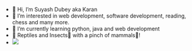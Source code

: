 - 👋 Hi, I’m Suyash Dubey aka Karan
- 👀 I’m interested in web development, software development, reading, chess and many more.
- 🌱 I’m currently learning python, java and web development
- 🐍 Reptiles and Insects🐛 with a pinch of mammals🐶!
- <img src="{https://img.shields.io/badge/PyCharm-000000.svg?&style=for-the-badge&logo=PyCharm&logoColor=white}" />

<!---
suyash-dubey/suyash-dubey is a ✨ special ✨ repository because its `README.md` (this file) appears on your GitHub profile.
You can click the Preview link to take a look at your changes.
--->
